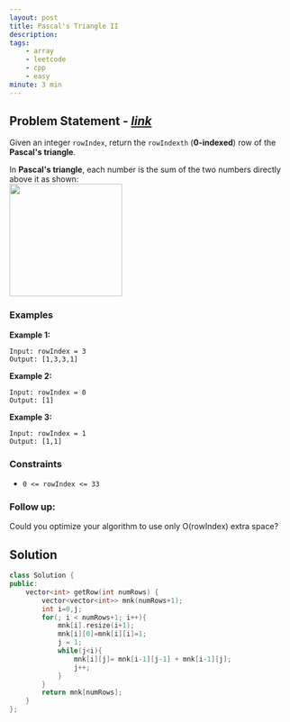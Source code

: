 ```yaml
---
layout: post
title: Pascal's Triangle II
description: 
tags:
    - array
    - leetcode
    - cpp
    - easy
minute: 3 min
---
```


## Problem Statement - [*link*](https://leetcode.com/problems/pascals-triangle-ii/)
Given an integer `rowIndex`, return the `rowIndexth` (**0-indexed**) row of the **Pascal's triangle**.

In **Pascal's triangle**, each number is the sum of the two numbers directly above it as shown:  
<img src="https://upload.wikimedia.org/wikipedia/commons/0/0d/PascalTriangleAnimated2.gif" width="200">

### Examples
**Example 1:**
```
Input: rowIndex = 3
Output: [1,3,3,1]
```

**Example 2:**
```
Input: rowIndex = 0
Output: [1]
```

**Example 3:**
```
Input: rowIndex = 1
Output: [1,1]
```
### Constraints
+ `0 <= rowIndex <= 33`

### Follow up: 
Could you optimize your algorithm to use only O(rowIndex) extra space?

## Solution
```cpp
class Solution {
public:
    vector<int> getRow(int numRows) {
        vector<vector<int>> mnk(numRows+1);
        int i=0,j;
        for(; i < numRows+1; i++){
            mnk[i].resize(i+1);
            mnk[i][0]=mnk[i][i]=1;
            j = 1;
            while(j<i){
                mnk[i][j]= mnk[i-1][j-1] + mnk[i-1][j];
                j++;
            }
        }
        return mnk[numRows];
    }
};
```
